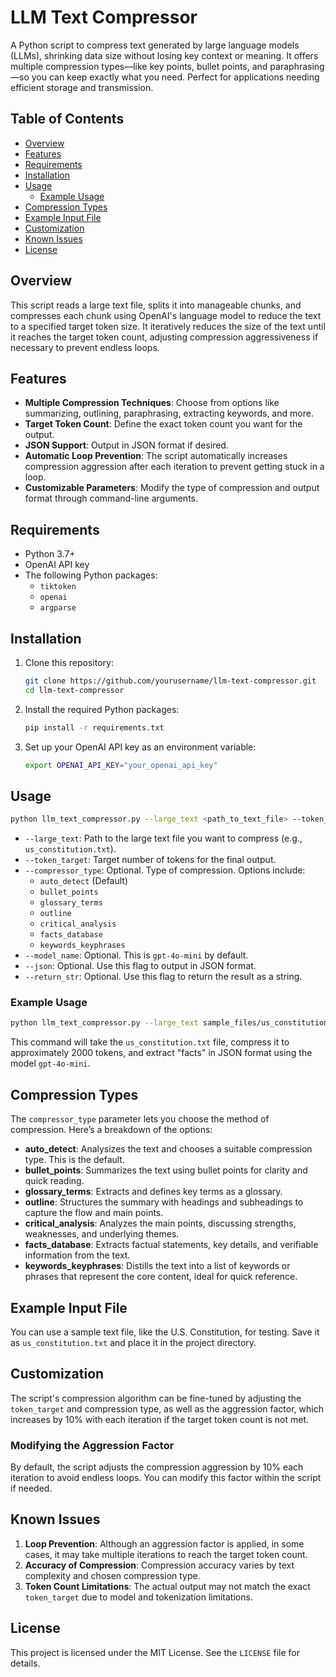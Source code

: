 
# LLM Text Compressor

A Python script to compress text generated by large language models (LLMs), shrinking data size without losing key context or meaning. It offers multiple compression types—like key points, bullet points, and paraphrasing—so you can keep exactly what you need. Perfect for applications needing efficient storage and transmission.

## Table of Contents
- [Overview](#overview)
- [Features](#features)
- [Requirements](#requirements)
- [Installation](#installation)
- [Usage](#usage)
  - [Example Usage](#example-usage)
- [Compression Types](#compression-types)
- [Example Input File](#example-input-file)
- [Customization](#customization)
- [Known Issues](#known-issues)
- [License](#license)

## Overview

This script reads a large text file, splits it into manageable chunks, and compresses each chunk using OpenAI's language model to reduce the text to a specified target token size. It iteratively reduces the size of the text until it reaches the target token count, adjusting compression aggressiveness if necessary to prevent endless loops.

## Features

- **Multiple Compression Techniques**: Choose from options like summarizing, outlining, paraphrasing, extracting keywords, and more.
- **Target Token Count**: Define the exact token count you want for the output.
- **JSON Support**: Output in JSON format if desired.
- **Automatic Loop Prevention**: The script automatically increases compression aggression after each iteration to prevent getting stuck in a loop.
- **Customizable Parameters**: Modify the type of compression and output format through command-line arguments.

## Requirements

- Python 3.7+
- OpenAI API key
- The following Python packages:
  - `tiktoken`
  - `openai`
  - `argparse`

## Installation

1. Clone this repository:
    ```bash
    git clone https://github.com/yourusername/llm-text-compressor.git
    cd llm-text-compressor
    ```

2. Install the required Python packages:
    ```bash
    pip install -r requirements.txt
    ```

3. Set up your OpenAI API key as an environment variable:
    ```bash
    export OPENAI_API_KEY="your_openai_api_key"
    ```

## Usage

```bash
python llm_text_compressor.py --large_text <path_to_text_file> --token_target <token_count> --compressor_type <type> [--json] [--return_str]
```

- `--large_text`: Path to the large text file you want to compress (e.g., `us_constitution.txt`).
- `--token_target`: Target number of tokens for the final output.
- `--compressor_type`: Optional. Type of compression. Options include:
  - `auto_detect` (Default)
  - `bullet_points`
  - `glossary_terms`
  - `outline`
  - `critical_analysis`
  - `facts_database`
  - `keywords_keyphrases`
- `--model_name`: Optional. This is `gpt-4o-mini` by default.
- `--json`: Optional. Use this flag to output in JSON format.
- `--return_str`: Optional. Use this flag to return the result as a string.

### Example Usage

```bash
python llm_text_compressor.py --large_text sample_files/us_constitution.txt --token_target 2000 --compressor_type facts_database --model_name gpt-4o-mini --json --return_str
```

This command will take the `us_constitution.txt` file, compress it to approximately 2000 tokens, and extract "facts" in JSON format using the model `gpt-4o-mini`.

## Compression Types

The `compressor_type` parameter lets you choose the method of compression. Here’s a breakdown of the options:

- **auto_detect**: Analysizes the text and chooses a suitable compression type. This is the default.
- **bullet_points**: Summarizes the text using bullet points for clarity and quick reading.
- **glossary_terms**: Extracts and defines key terms as a glossary.
- **outline**: Structures the summary with headings and subheadings to capture the flow and main points.
- **critical_analysis**: Analyzes the main points, discussing strengths, weaknesses, and underlying themes.
- **facts_database**: Extracts factual statements, key details, and verifiable information from the text.
- **keywords_keyphrases**: Distills the text into a list of keywords or phrases that represent the core content, ideal for quick reference.

## Example Input File

You can use a sample text file, like the U.S. Constitution, for testing. Save it as `us_constitution.txt` and place it in the project directory.

## Customization

The script's compression algorithm can be fine-tuned by adjusting the `token_target` and compression type, as well as the aggression factor, which increases by 10% with each iteration if the target token count is not met.

### Modifying the Aggression Factor
By default, the script adjusts the compression aggression by 10% each iteration to avoid endless loops. You can modify this factor within the script if needed.

## Known Issues

1. **Loop Prevention**: Although an aggression factor is applied, in some cases, it may take multiple iterations to reach the target token count.
2. **Accuracy of Compression**: Compression accuracy varies by text complexity and chosen compression type.
3. **Token Count Limitations**: The actual output may not match the exact `token_target` due to model and tokenization limitations.

## License

This project is licensed under the MIT License. See the `LICENSE` file for details.
